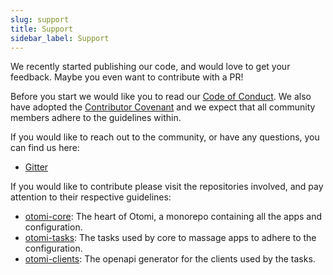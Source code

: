 ```yaml
---
slug: support
title: Support
sidebar_label: Support
---
```


We recently started publishing our code, and would love to get your feedback. Maybe you even want to contribute with a PR!

Before you start we would like you to read our [Code of Conduct](code-of-conduct). We also have adopted the [Contributor Covenant](https://www.contributor-covenant.org) and we expect that all community members adhere to the guidelines within.

If you would like to reach out to the community, or have any questions, you can find us here:

- [Gitter](https://gitter.im/redkubes/community)

If you would like to contribute please visit the repositories involved, and pay attention to their respective guidelines:

- [otomi-core](https://github.com/redkubes/otomi-core/): The heart of Otomi, a monorepo containing all the apps and configuration.
- [otomi-tasks](https://github.com/redkubes/otomi-tasks/): The tasks used by core to massage apps to adhere to the configuration.
- [otomi-clients](https://github.com/redkubes/otomi-clients/): The openapi generator for the clients used by the tasks.
